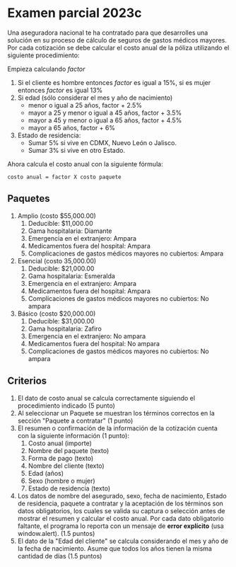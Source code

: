 # Examen parcial 2023c

Una aseguradora nacional te ha contratado para que desarrolles una solución en su proceso de
cálculo de seguros de gastos médicos mayores. Por cada cotización se debe calcular el costo anual de la póliza utilizando el siguiente procedimiento:

Empieza calculando _factor_

1. Si el cliente es hombre entonces _factor_ es igual a 15%, si es mujer entonces _factor_ es igual 13%
2. Si edad (sólo considerar el mes y año de nacimiento)
   * menor o igual a 25 años, factor + 2.5%
   * mayor a 25 y menor o igual a 45 años, factor + 3.5%
   * mayor a 45 y menor o igual a 65 años, factor + 4.5%
   * mayor a 65 años, factor + 6% 
3. Estado de residencia:
   * Sumar 5% si vive en CDMX, Nuevo León o Jalisco.
   * Sumar 3% si vive en otro Estado.

Ahora calcula el costo anual con la siguiente fórmula:

`costo anual = factor X costo paquete`

## Paquetes

1. Amplio (costo $55,000.00)
   1. Deducible: $11,000.00
   2. Gama hospitalaria: Diamante
   3. Emergencia en el extranjero: Ampara
   4. Medicamentos fuera del hospital: Ampara
   5. Complicaciones de gastos médicos mayores no cubiertos: Ampara
2. Esencial (costo 35,000.00)
   1. Deducible: $21,000.00
   2. Gama hospitalaria: Esmeralda
   3. Emergencia en el extranjero: Ampara
   4. Medicamentos fuera del hospital: Ampara
   5. Complicaciones de gastos médicos mayores no cubiertos: No ampara
3. Básico (costo $20,000.00)
   1. Deducible: $31,000.00
   2. Gama hospitalaria: Zafiro
   3. Emergencia en el extranjero: No ampara
   4. Medicamentos fuera del hospital: No ampara
   5. Complicaciones de gastos médicos mayores no cubiertos: No ampara 

## Criterios

1. El dato de costo anual se calcula correctamente siguiendo el procedimiento indicado (5 punto)
2. Al seleccionar un Paquete se muestran los términos correctos en la sección "Paquete a contratar" (1 punto)  
3. El resumen o confirmación de la información de la cotización cuenta con la siguiente información (1 punto):
    1. Costo anual (importe)
    2. Nombre del paquete (texto)
    3. Forma de pago (texto)
    4. Nombre del cliente (texto)
    5. Edad (años)
    6. Sexo (hombre o mujer)
    7. Estado de residencia (texto)    
4. Los datos de nombre del asegurado, sexo, fecha de nacimiento, Estado de residencia, paquete a contratar y la aceptación de los términos son datos obligatorios, los cuales se valida su captura o selección antes de mostrar el resumen y calcular el costo anual. Por cada dato obligatorio faltante, el programa lo reporta con un mensaje de **error explícito** (usa window.alert). (1.5 puntos)
5. El dato de la "Edad del cliente" se calcula considerando el mes y año de la fecha de nacimiento. Asume que todos los años tienen la misma cantidad de días (1.5 puntos)
